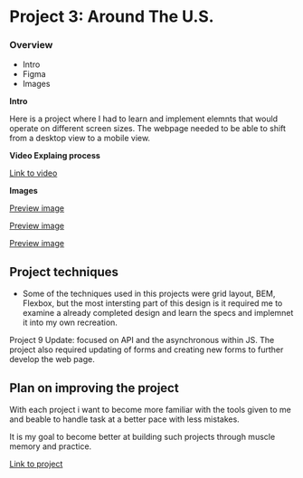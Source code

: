 # Project 3: Around The U.S.

### Overview

- Intro
- Figma
- Images

**Intro**

Here is a project where I had to learn and implement elemnts that would operate on different screen sizes. The webpage needed to be able to shift from a desktop view to a mobile view.

**Video Explaing process**

[Link to video](https://drive.google.com/file/d/1FG72SbCLjYWyJ57W8CmJyoTBaHFL4ttM/view?usp=sharing)

**Images**

[Preview image](./images/Desktop-view.png)

[Preview image](./images/mobile-view.png)

[Preview image](./images/mobile-view2.png)

## Project techniques

- Some of the techniques used in this projects were grid layout, BEM, Flexbox, but the most intersting part of this design is it required me to examine a already completed design and learn the specs and implemnet it into my own recreation.

Project 9 Update: focused on API and the asynchronous within JS. The project also required updating of forms and creating new forms to further develop the web page.

## Plan on improving the project

With each project i want to become more familiar with the tools given to me and beable to handle task at a better pace with less mistakes.

It is my goal to become better at building such projects through muscle memory and practice.

[Link to project](https://lppsalm128.github.io/se_project_aroundtheus/)
